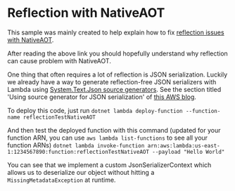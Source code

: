# Reflection with NativeAOT

This sample was mainly created to help explain how to fix [reflection issues with NativeAOT](https://github.com/dotnet/runtimelab/blob/feature/NativeAOT/docs/using-nativeaot/reflection-in-aot-mode.md).

After reading the above link you should hopefully understand why reflection can cause problem with NativeAOT.

One thing that often requires a lot of reflection is JSON serialization. Luckily we already have a way to generate reflection-free JSON serializers with Lambda using [System.Text.Json source generators](https://devblogs.microsoft.com/dotnet/try-the-new-system-text-json-source-generator/). See the section titled 'Using source generator for JSON serialization' of [this AWS blog](https://aws.amazon.com/blogs/compute/introducing-the-net-6-runtime-for-aws-lambda/#Using%20source%20generator%20for%20JSON%20serialization).

To deploy this code, just run `dotnet lambda deploy-function --function-name reflectionTestNativeAOT`

And then test the deployed function with this command (updated for your function ARN, you can use `aws lambda list-functions` to see all your function ARNs) `dotnet lambda invoke-function arn:aws:lambda:us-east-1:1234567890:function:reflectionTestNativeAOT --payload "Hello World"`

You can see that we implement a custom JsonSerializerContext which allows us to deserialize our object without hitting a `MissingMetadataException` at runtime.
